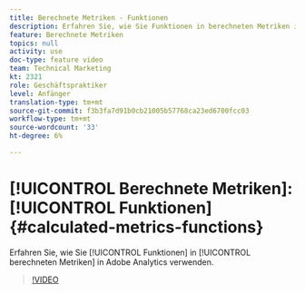 ```yaml
---
title: Berechnete Metriken - Funktionen
description: Erfahren Sie, wie Sie Funktionen in berechneten Metriken in Adobe Analytics verwenden
feature: Berechnete Metriken
topics: null
activity: use
doc-type: feature video
team: Technical Marketing
kt: 2321
role: Geschäftspraktiker
level: Anfänger
translation-type: tm+mt
source-git-commit: f3b3fa7d91b0cb21005b57768ca23ed6700fcc03
workflow-type: tm+mt
source-wordcount: '33'
ht-degree: 6%

---
```



# [!UICONTROL Berechnete Metriken]:  [!UICONTROL Funktionen] {#calculated-metrics-functions}

Erfahren Sie, wie Sie [!UICONTROL Funktionen] in [!UICONTROL berechneten Metriken] in Adobe Analytics verwenden.

>[!VIDEO](https://video.tv.adobe.com/v/25408/?quality=12)
